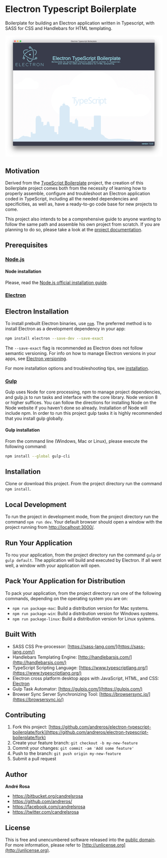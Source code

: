 # Electron Typescript Boilerplate

Boilerplate for building an Electron application written in Typescript, with SASS for CSS and Handlebars for HTML templating.

<p align="center">
    <img src="https://raw.githubusercontent.com/andreros/electron-typescript-boilerplate/master/src/assets/img/electron-typescript-boilerplate.png" width="600">
</p>


## Motivation

Derived from the [TypeScript Boilerplate](https://github.com/andreros/typescript-boilerplate) project, the creation of this 
boilerplate project comes both from the necessity of learning how to properly assemble, configure and troubleshoot an Electron 
application coded in TypeScript, including all the needed dependencies and specificities, as well as, have a ready-to-go code 
base for new projects to come.

This project also intends to be a comprehensive guide to anyone wanting to follow the same path and assemble his own
project from scratch. If you are planning to do so, please take a look at the
[project documentation](https://andreros.github.io/electron-typescript-boilerplate/).


## Prerequisites

### [Node.js](https://nodejs.org/en/download/)

#### Node installation

Please, read the [Node.js official installation guide](https://github.com/nodejs/node/wiki/Installation).

### [Electron](https://electronjs.org/)

## Electron Installation

To install prebuilt Electron binaries, use [`npm`](https://docs.npmjs.com/).
The preferred method is to install Electron as a development dependency in your
app:

```sh
npm install electron --save-dev --save-exact
```

The `--save-exact` flag is recommended as Electron does not follow semantic
versioning. For info on how to manage Electron versions in your apps, see
[Electron versioning](https://github.com/electron/electron/blob/master/docs/tutorial/electron-versioning.md).

For more installation options and troubleshooting tips, see
[installation](https://github.com/electron/electron/blob/master/docs/tutorial/installation.md).

### [Gulp](https://gulpjs.com/)

Gulp uses Node for core processing, npm to manage project dependencies, and gulp.js to run tasks and interface with the core library. Node version 8 or higher suffices. You can follow the directions for installing Node on the Node website if you haven't done so already. Installation of Node will include npm. In order to run this project gulp tasks it is highly recommended that you install gulp globally.

#### Gulp installation

From the command line (Windows, Mac or Linux), please execute the following command:

```sh
npm install --global gulp-cli
```


## Installation

Clone or download this project. From the project directory run the command `npm install`.


## Local Development

To run the project in development mode, from the project directory run the command `npm run dev`. Your default
browser should open a window with the project running from [http://localhost:3000/](http://localhost:3000/).

## Run Your Application

To rou your application, from the project directory run the command `gulp` or `gulp default`. The application 
will build and executed by Electron. If all went well, a window with your application will open.

## Pack Your Application for Distribution

To pack your application, from the project directory run one of the following commands, depending on the operating
system you are on:

*  `npm run package-mac`: Build a distribution version for Mac systems.
*  `npm run package-win`: Build a distribution version for Windows systems.
*  `npm run package-linux`: Build a distribution version for Linux systems.

## Built With

*  SASS CSS Pre-processor: [https://sass-lang.com/](https://sass-lang.com/)
*  Handlebars Templating Engine: [http://handlebarsjs.com/](http://handlebarsjs.com/)
*  TypeScript Scripting Language: [https://www.typescriptlang.org/](https://www.typescriptlang.org/)
*  Electron cross platform desktop apps with JavaScript, HTML, and CSS: [Electron](https://electronjs.org/)
*  Gulp Task Automator: [https://gulpjs.com/](https://gulpjs.com/)
*  Browser Sync Server Synchronizing Tool: [https://browsersync.io/](https://browsersync.io/)


## Contributing

1. Fork this project: [https://github.com/andreros/electron-typescript-boilerplate/fork](https://github.com/andreros/electron-typescript-boilerplate/fork)
2. Create your feature branch: `git checkout -b my-new-feature`
3. Commit your changes: `git commit -am 'Add some feature'`
4. Push to the branch: `git push origin my-new-feature`
5. Submit a pull request


## Author

**André Rosa**

* <https://bitbucket.org/candrelsrosa>
* <https://github.com/andreros/>
* <https://facebook.com/candrelsrosa>
* <https://twitter.com/candrelsrosa>


## License

This is free and unencumbered software released into the [public domain](UNLICENSE.txt). For more information,
please refer to [http://unlicense.org](http://unlicense.org).
